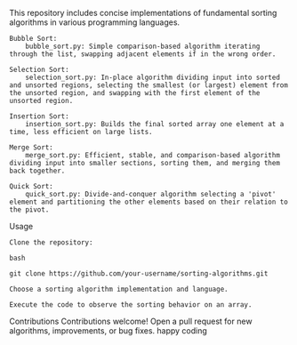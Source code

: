 This repository includes concise implementations of fundamental sorting algorithms in various programming languages.

    Bubble Sort:
        bubble_sort.py: Simple comparison-based algorithm iterating through the list, swapping adjacent elements if in the wrong order.

    Selection Sort:
        selection_sort.py: In-place algorithm dividing input into sorted and unsorted regions, selecting the smallest (or largest) element from the unsorted region, and swapping with the first element of the unsorted region.

    Insertion Sort:
        insertion_sort.py: Builds the final sorted array one element at a time, less efficient on large lists.

    Merge Sort:
        merge_sort.py: Efficient, stable, and comparison-based algorithm dividing input into smaller sections, sorting them, and merging them back together.

    Quick Sort:
        quick_sort.py: Divide-and-conquer algorithm selecting a 'pivot' element and partitioning the other elements based on their relation to the pivot.

Usage

    Clone the repository:

    bash

    git clone https://github.com/your-username/sorting-algorithms.git

    Choose a sorting algorithm implementation and language.

    Execute the code to observe the sorting behavior on an array.

Contributions
Contributions welcome! Open a pull request for new algorithms, improvements, or bug fixes.
happy coding